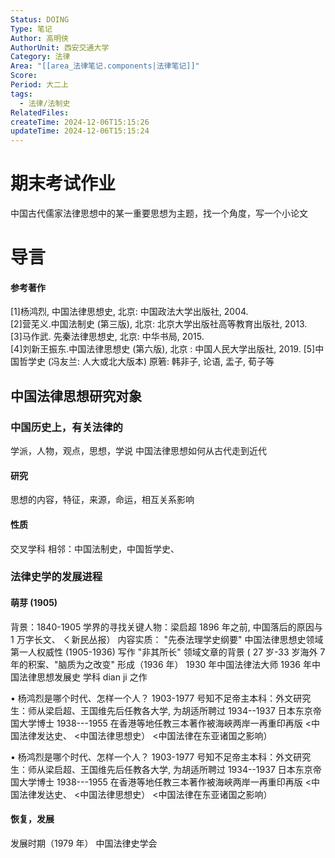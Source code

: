 ```yaml
---
Status: DOING
Type: 笔记
Author: 高明侠
AuthorUnit: 西安交通大学
Category: 法律
Area: "[[area_法律笔记.components|法律笔记]]"
Score: 
Period: 大二上
tags:
  - 法律/法制史
RelatedFiles: 
createTime: 2024-12-06T15:15:26
updateTime: 2024-12-06T15:15:24
---
```

# 期末考试作业
中国古代儒家法律思想中的某一重要思想为主题，找一个角度，写一个小论文
# 导言
#### 参考著作
[1]杨鸿烈, 中国法律思想史, 北京: 中国政法大学出版社, 2004.  
[2]营芜义.中国法制史 (第三版), 北京: 北京大学出版社高等教育出版社, 2013.  
[3]马作武. 先秦法律思想史, 北京: 中华书局,  2015.  
[4]刘新王振东.中国法律思想史 (第六版), 北京  : 中国人民大学出版社, 2019.  [5]中国哲学史 (冯友兰: 人大或北大版本)  原箬: 韩非子, 论语, 盂子, 荀子等

## 中国法律思想研究对象
### 中国历史上，有关法律的
学派，人物，观点，思想，学说
中国法律思想如何从古代走到近代
#### 研究
思想的内容，特征，来源，命运，相互关系影响

#### 性质
交叉学科
相邻：中国法制史，中国哲学史、

### 法律史学的发展进程
#### 萌芽 (1905) 
背景：1840-1905 学界的寻找关键人物：梁启超 1896 年之前, 中国落后的原因与 1 万字长文、 く新民丛报） 内容实质： "先泰法理学史纲要" 中国法律思想史领域第一人权威性 (1905-1936) 写作 "非其所长" 领域文章的背景 ( 27 岁-33 岁海外 7 年的积案、"脑质为之改变"
形成（1936 年）
1930 年中国法律法大师
1936 年中国法律思想发展史
学科 dian ji 之作

• 杨鸿烈是哪个时代、怎样一个人？  1903-1977  号知不足帝主本科：外文研究生：师从梁启超、王国维先后任教各大学, 为胡适所聘过  1934--1937 日本东京帝国大学博士  1938---1955 在香港等地任教三本著作被海峽两岸一再重印再版  <中国法律发达史、 <中国法律思想史）  <中国法律在东亚诸国之影响）  

• 杨鸿烈是哪个时代、怎样一个人？  1903-1977  号知不足帝主本科：外文研究生：师从梁启超、王国维先后任教各大学, 为胡适所聘过  1934--1937 日本东京帝国大学博士  1938---1955 在香港等地任教三本著作被海峽两岸一再重印再版  <中国法律发达史、 <中国法律思想史）  <中国法律在东亚诸国之影响）  

#### 恢复，发展
发展时期（1979 年）
中国法律史学会